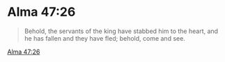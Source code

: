 # Alma 47:26

> Behold, the servants of the king have stabbed him to the heart, and he has fallen and they have fled; behold, come and see.

[Alma 47:26](https://www.churchofjesuschrist.org/study/scriptures/bofm/alma/47?lang=eng&id=p26#p26)


